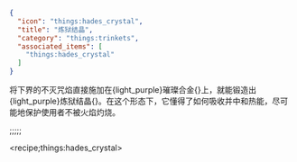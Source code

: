 ```json
{
  "icon": "things:hades_crystal",
  "title": "炼狱结晶",
  "category": "things:trinkets",
  "associated_items": [
    "things:hades_crystal"
  ]
}
```

将下界的不灭咒焰直接施加在{light_purple}璀璨合金{}上，就能锻造出{light_purple}炼狱结晶{}。在这个形态下，它懂得了如何吸收并中和热能，尽可能地保护使用者不被火焰灼烧。

;;;;;

<recipe;things:hades_crystal>


